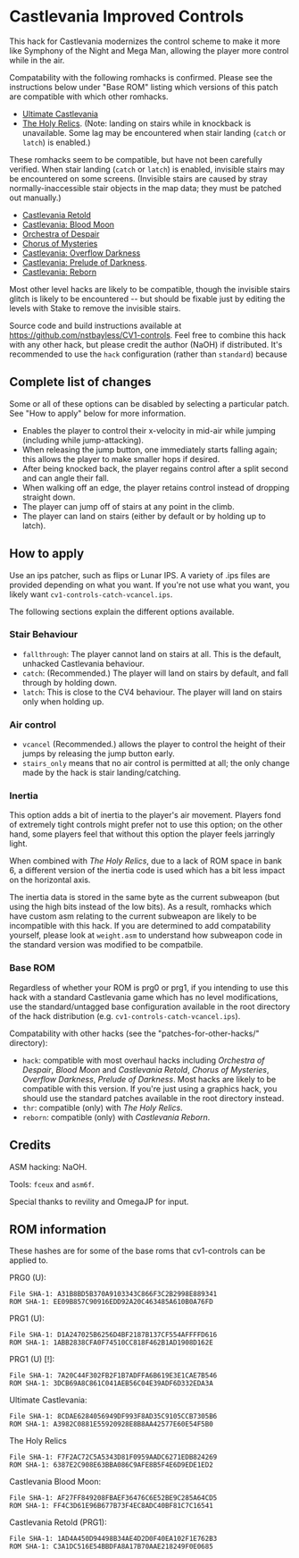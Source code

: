 # Castlevania Improved Controls

This hack for Castlevania modernizes the control scheme to make it more
like Symphony of the Night and Mega Man, allowing the player more
control while in the air.

Compatability with the following romhacks is confirmed. Please see the instructions below under "Base ROM" listing which versions of this patch are compatible with which other romhacks.
 - [Ultimate Castlevania](https://www.romhacking.net/hacks/3736/)
 - [The Holy Relics](https://www.romhacking.net/hacks/3759/). (Note: landing on stairs while in knockback is unavailable. Some lag may be encountered when stair landing (`catch` or `latch`) is enabled.)

These romhacks seem to be compatible, but have not been carefully verified. When stair landing (`catch` or `latch`) is enabled, invisible stairs may be encountered on some screens. (Invisible stairs are caused by stray normally-inaccessible stair objects in the map data; they must be patched out manually.)
 - [Castlevania Retold](https://www.romhacking.net/hacks/13/)
 - [Castlevania: Blood Moon](https://www.romhacking.net/hacks/79/)
 - [Orchestra of Despair](https://www.romhacking.net/hacks/181/)
 - [Chorus of Mysteries](https://www.romhacking.net/hacks/263/)
 - [Castlevania: Overflow Darkness](https://www.romhacking.net/hacks/758/)
 - [Castlevania: Prelude of Darkness](https://www.romhacking.net/hacks/955/).
 - [Castlevania: Reborn](https://www.romhacking.net/hacks/1107/)

Most other level hacks are likely to be compatible, though the invisible stairs glitch is likely to be encountered -- but should be fixable just by editing the levels with Stake to remove the invisible stairs.

Source code and build instructions available at https://github.com/nstbayless/CV1-controls. Feel free to combine this hack with any other hack, but please credit the author (NaOH) if distributed. It's recommended to use the `hack` configuration (rather than `standard`) because 

## Complete list of changes

Some or all of these options can be disabled by selecting a particular patch. See "How to apply" below for more information.

- Enables the player to control their x-velocity in mid-air while jumping (including while jump-attacking).
- When releasing the jump button, one immediately starts falling again; this allows the player to make smaller hops if desired.
- After being knocked back, the player regains control after a split second and can angle their fall.
- When walking off an edge, the player retains control instead of dropping straight down.
- The player can jump off of stairs at any point in the climb.
- The player can land on stairs (either by default or by holding up to latch).

## How to apply

Use an ips patcher, such as flips or Lunar IPS. A variety of .ips files are provided depending on what you want.
If you're not use what you want, you likely want `cv1-controls-catch-vcancel.ips`.

The following sections explain the different options available.

### Stair Behaviour

- `fallthrough`: The player cannot land on stairs at all. This is the default, unhacked Castlevania behaviour. 
- `catch`: (Recommended.) The player will land on stairs by default, and fall through by holding down.
- `latch`: This is close to the CV4 behaviour. The player will land on stairs only when holding up.

### Air control

- `vcancel` (Recommended.) allows the player to control the height of their jumps by releasing the jump button early.
- `stairs_only` means that no air control is permitted at all; the only change made by the hack is stair landing/catching.

### Inertia

This option adds a bit of inertia to the player's air movement. Players fond of extremely tight controls might prefer not to use this option; on the other hand, some players feel that without this option the player feels jarringly light.

When combined with *The Holy Relics*, due to a lack of ROM space in bank 6, a different version of the inertia code is used which has a bit less impact on the horizontal axis.

The inertia data is stored in the same byte as the current subweapon (but using the high bits instead of the low bits). As a result, romhacks which have custom asm relating to the current subweapon are likely to be incompatible with this hack. If you are determined to add compatability yourself, please look at `weight.asm` to understand how subweapon code in the standard version was modified to be compatbile.

### Base ROM

Regardless of whether your ROM is prg0 or prg1, if you intending to use this hack with a standard Castlevania game which has no level modifications, use the standard/untagged base configuration available in the root directory of the hack distribution
(e.g. `cv1-controls-catch-vcancel.ips`).

Compatability with other hacks (see the "patches-for-other-hacks/" directory):
- `hack`: compatible with most overhaul hacks including *Orchestra of Despair*, *Blood Moon* and *Castlevania Retold*, *Chorus of Mysteries*, *Overflow Darkness*, *Prelude of Darkness*. Most hacks are likely to be compatible with this version. If you're just using a graphics hack, you should use the standard patches available in the root directory instead.
- `thr`: compatible (only) with *The Holy Relics*.
- `reborn`: compatible (only) with *Castlevania Reborn*.

## Credits

ASM hacking: NaOH.

Tools: `fceux` and `asm6f`.

Special thanks to revility and OmegaJP for input.

## ROM information

These hashes are for some of the base roms that cv1-controls can be applied to.

PRG0 (U):
```
File SHA-1: A31B8BD5B370A9103343C866F3C2B2998E889341
ROM SHA-1: EE09B857C90916EDD92A20C463485A610B0A76FD
```

PRG1 (U):
```
File SHA-1: D1A247025B6256D4BF2187B137CF554AFFFFD616
ROM SHA-1: 1ABB2838CFA0F74510CC818F462B1AD1908D162E
```

PRG1 (U) [!]:
```
File SHA-1: 7A20C44F302FB2F1B7ADFFA6B619E3E1CAE7B546
ROM SHA-1: 3DCB69A8C861C041AEB56C04E39ADF6D332EDA3A
```

Ultimate Castlevania:
```
File SHA-1: 8CDAE6284056949DF993F8AD35C9105CCB7305B6
ROM SHA-1: A3982C0881E55920928E8B8AA42577E60E54F5B0
```

The Holy Relics
```
File SHA-1: F7F2AC72C5A5343D81F0959AADC6271EDB824269
ROM SHA-1: 6387E2C908E63BBA086C9AFE8B5F4E6D9EDE1ED2
```

Castlevania Blood Moon:
```
File SHA-1: AF27FF849208FBAEF36476C6E52BE9C285A64CD5
ROM SHA-1: FF4C3D61E96B677B73F4EC8ADC40BF81C7C16541
```

Castlevania Retold (PRG1):
```
File SHA-1: 1AD4A450D94498B34AE4D2D0F40EA102F1E762B3
ROM SHA-1: C3A1DC516E54BBDFA8A17B70AAE218249F0E0685
```